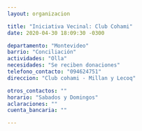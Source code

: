 ```yaml
---
layout: organizacion

title: "Iniciativa Vecinal: Club Cohami"
date: 2020-04-30 18:09:30 -0300

departamento: "Montevideo"
barrio: "Conciliación"
actividades: "Olla"
necesidades: "Se reciben donaciones"
telefono_contacto: "094624751"
direccion: "Club cohami - Millan y Lecoq"

otros_contactos: ""
horario: "Sabados y Domingos"
aclaraciones: ""
cuenta_bancaria: ""

---
```

